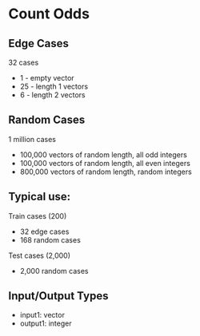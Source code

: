 # Count Odds

## Edge Cases
32 cases
- 1 - empty vector
- 25 - length 1 vectors
- 6 - length 2 vectors

## Random Cases
1 million cases
- 100,000 vectors of random length, all odd integers
- 100,000 vectors of random length, all even integers
- 800,000 vectors of random length, random integers

## Typical use:
Train cases (200)
- 32 edge cases
- 168 random cases

Test cases (2,000)
- 2,000 random cases

## Input/Output Types
- input1: vector
- output1: integer
